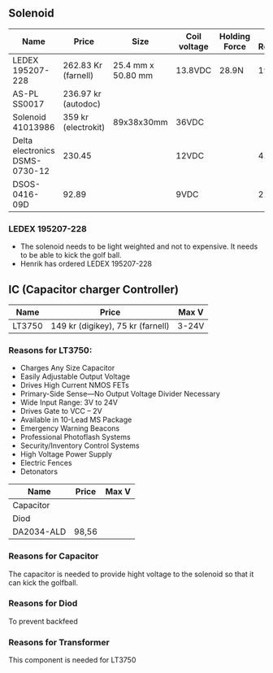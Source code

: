 ## Solenoid 

| Name                           | Price               | Size               | Coil voltage | Holding Force | Coil Resistance | Weigth   | P     |     |
| ------------------------------ | ------------------- | ------------------ | ------------ | ------------- | --------------- | -------- | ----- | --- |
| LEDEX 195207-228               | 262.83 Kr (farnell) | 25.4 mm x 50.80 mm | 13.8VDC      | 28.9N         | 19.2 ohm        | 190.8g   |       |     |
| AS-PL SS0017                   | 236.97 kr (autodoc) |                    |              |               |                 | Ca 300 g |       |     |
| Solenoid 41013986              | 359 kr (electrokit) | 89x38x30mm         | 36VDC        |               |                 | 331g     | 99.7W |     |
| Delta electronics DSMS-0730-12 | 230.45              |                    | 12VDC        |               | 4.5 ohm         | 40.2g    | 3.8W  |     |
| DSOS-0416-09D                  | 92.89               |                    | 9VDC         |               | 22.6ohm         |          |       |     |

### LEDEX 195207-228  
- The solenoid needs to be light weighted and not to expensive. It needs to be able to kick the golf ball.
- Henrik has ordered LEDEX 195207-228            

## IC  (Capacitor charger Controller)

| Name   | Price                        | Max V |    
| ------ | ---------------------------- | ----- |
| LT3750 | 149 kr (digikey), 75 kr (farnell) | 3-24V |  

### Reasons for LT3750: 
- Charges Any Size Capacitor
- Easily Adjustable Output Voltage
- Drives High Current NMOS FETs
- Primary-Side Sense—No Output Voltage Divider Necessary
- Wide Input Range: 3V to 24V
- Drives Gate to VCC – 2V
- Available in 10-Lead MS Package
- Emergency Warning Beacons
- Professional Photoflash Systems
- Security/Inventory Control Systems
- High Voltage Power Supply
- Electric Fences
- Detonators


| Name   | Price                        | Max V |    
| ------ | ---------------------------- | ----- | 
| Capacitor  |  | |    
| Diod  |  | |   
| DA2034-ALD  | 98,56  | |   

### Reasons for Capacitor
The capacitor is needed to provide hight voltage to the solenoid so that it can kick the golfball.  
### Reasons for Diod
To prevent backfeed
### Reasons for Transformer
This component is needed for LT3750
